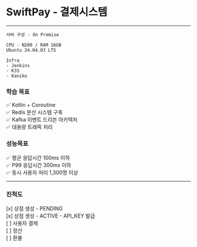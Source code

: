 # SwiftPay - 결제시스템

---

```text
서버 구성 - On Premise

CPU - N200 / RAM 16GB
Ubuntu 24.04.03 LTS

Infra
- Jenkins
- K3S
- Kaniko
```

### 학습 목표
✅ Kotlin + Coroutine  
✅ Redis 분산 시스템 구축  
✅ Kafka 이벤트 드리븐 아키텍처  
✅ 대용량 트래픽 처리

### 성능목표
✅ 평균 응답시간 100ms 이하  
✅ P99 응답시간 300ms 이하  
✅ 동시 사용자 처리 1,300명 이상

---

### 진척도
[x] 상점 생성 - PENDING  
[x] 상점 생성 - ACTIVE - API_KEY 발급  
[ ] 사용자 결제  
[ ] 정산  
[ ] 환불  
